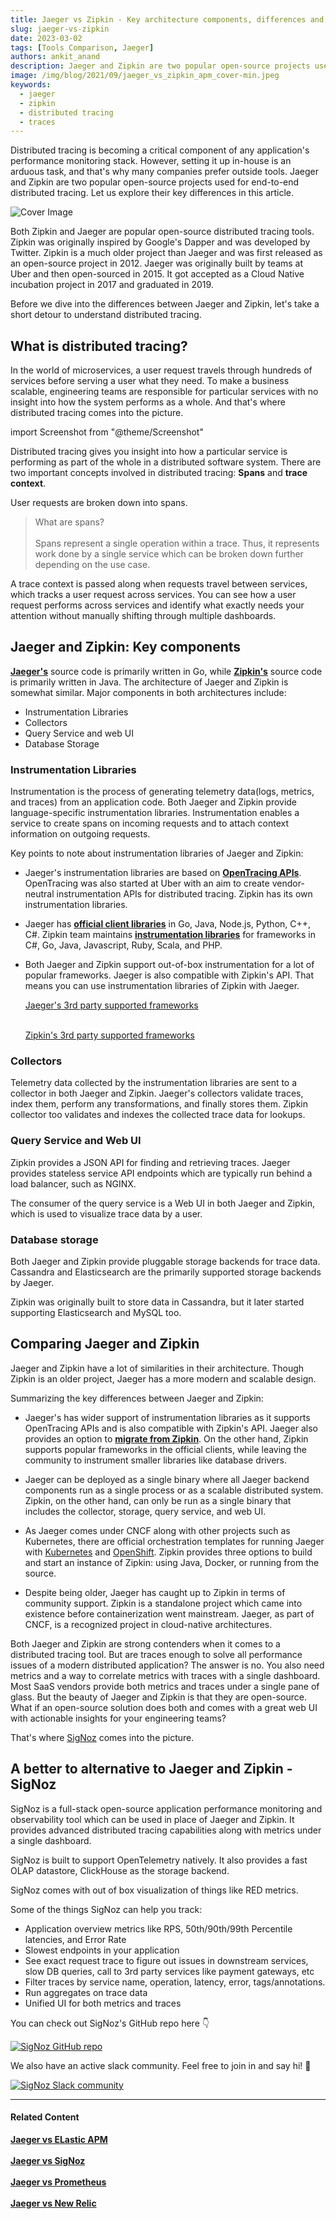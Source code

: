 ```yaml
---
title: Jaeger vs Zipkin - Key architecture components, differences and alternatives
slug: jaeger-vs-zipkin
date: 2023-03-02
tags: [Tools Comparison, Jaeger]
authors: ankit_anand
description: Jaeger and Zipkin are two popular open-source projects used for end-to-end distributed tracing. While Zipkin is an older project and has a wider community, Jaeger has a modern, scalable architecture and supports open standards of instrumentation libraries..
image: /img/blog/2021/09/jaeger_vs_zipkin_apm_cover-min.jpeg
keywords:
  - jaeger
  - zipkin
  - distributed tracing
  - traces
---
```


<head>
  <link rel="canonical" href="https://signoz.io/blog/jaeger-vs-zipkin/"/>
</head>

Distributed tracing is becoming a critical component of any application's performance monitoring stack. However, setting it up in-house is an arduous task, and that's why many companies prefer outside tools. Jaeger and Zipkin are two popular open-source projects used for end-to-end distributed tracing. Let us explore their key differences in this article.

<!--truncate-->

![Cover Image](/img/blog/2021/09/jaeger_vs_zipkin_apm_cover-min.webp)

Both Zipkin and Jaeger are popular open-source distributed tracing tools. Zipkin was originally inspired by Google's Dapper and was developed by Twitter. Zipkin is a much older project than Jaeger and was first released as an open-source project in 2012. Jaeger was originally built by teams at Uber and then open-sourced in 2015. It got accepted as a Cloud Native incubation project in 2017 and graduated in 2019.

Before we dive into the differences between Jaeger and Zipkin, let's take a short detour to understand distributed tracing.

## What is distributed tracing?
In the world of microservices, a user request travels through hundreds of services before serving a user what they need. To make a business scalable, engineering teams are responsible for particular services with no insight into how the system performs as a whole. And that's where distributed tracing comes into the picture.


import Screenshot from "@theme/Screenshot"

<Screenshot
    alt="Microservices architecture"
    height={500}
    src="/img/blog/2021/09/jaeger_vs_zipkin_microservices_architecture.webp"
    title="Microservice architecture of a fictional e-commerce application"
    width={700}
/>

Distributed tracing gives you insight into how a particular service is performing as part of the whole in a distributed software system. There are two important concepts involved in distributed tracing: **Spans** and **trace context**.

User requests are broken down into spans.

> What are spans?<br></br>
> Spans represent a single operation within a trace. Thus, it represents work done by a single service which can be broken down further depending on the use case.

A trace context is passed along when requests travel between services, which tracks a user request across services. You can see how a user request performs across services and identify what exactly needs your attention without manually shifting through multiple dashboards.

<Screenshot
    alt="Trace context is passed to track user requests across services"
    height={500}
    src="/img/blog/2021/09/opentelemetry_distributed_tracing-min.webp"
    title="A trace context is passed when user requests pass from one service to another"
    width={700}
/>

## Jaeger and Zipkin: Key components
<a href = "https://github.com/jaegertracing/jaeger" rel="noopener noreferrer nofollow" target="_blank" ><b>Jaeger's</b></a> source code is primarily written in Go, while <a href = "https://github.com/openzipkin/zipkin" rel="noopener noreferrer nofollow" target="_blank" ><b>Zipkin's</b></a> source code is primarily written in Java. The architecture of Jaeger and Zipkin is somewhat similar. Major components in both architectures include:

- Instrumentation Libraries
- Collectors
- Query Service and web UI
- Database Storage

<Screenshot
    alt="Jaeger architecture"
    height={500}
    src="/img/blog/2021/09/Jaeger_architecture-min.webp"
    title="Illustration of  Jaeger architecture (Source: Jaeger website)"
    width={700}
/>

<Screenshot
    alt="Zipkin architecture"
    height={500}
    src="/img/blog/2021/09/zipkin_architecture-min.webp"
    title="Illustration of Zipkin architecture (Source: Zipkin website)"
    width={700}
/>

### Instrumentation Libraries
Instrumentation is the process of generating telemetry data(logs, metrics, and traces) from an application code. Both Jaeger and Zipkin provide language-specific instrumentation libraries. Instrumentation enables a service to create spans on incoming requests and to attach context information on outgoing requests.

Key points to note about instrumentation libraries of Jaeger and Zipkin:

- Jaeger's instrumentation libraries are based on <a href = "https://opentracing.io/" rel="noopener noreferrer nofollow" target="_blank" ><b>OpenTracing APIs</b></a>. OpenTracing was also started at Uber with an aim to create vendor-neutral instrumentation APIs for distributed tracing. Zipkin has its own instrumentation libraries.

- Jaeger has <a href = "https://www.jaegertracing.io/docs/1.26/client-libraries/" rel="noopener noreferrer nofollow" target="_blank" ><b>official client libraries</b></a> in Go, Java, Node.js, Python, C++, C#. Zipkin team maintains <a href = "https://zipkin.io/pages/tracers_instrumentation.html" rel="noopener noreferrer nofollow" target="_blank" ><b>instrumentation libraries</b></a> for frameworks in C#, Go, Java, Javascript, Ruby, Scala, and PHP.

- Both Jaeger and Zipkin support out-of-box instrumentation for a lot of popular frameworks. Jaeger is also compatible with Zipkin's API. That means you can use instrumentation libraries of Zipkin with Jaeger.

  <a href = "https://github.com/orgs/opentracing-contrib/repositories" rel="noopener noreferrer nofollow" target="_blank" >Jaeger's 3rd party supported frameworks</a><br></br>

  <a href = "https://zipkin.io/pages/tracers_instrumentation.html" rel="noopener noreferrer nofollow" target="_blank" >Zipkin's 3rd party supported frameworks</a>

### Collectors
Telemetry data collected by the instrumentation libraries are sent to a collector in both Jaeger and Zipkin. Jaeger's collectors validate traces, index them, perform any transformations, and finally stores them. Zipkin collector too validates and indexes the collected trace data for lookups.

### Query Service and Web UI
Zipkin provides a JSON API for finding and retrieving traces. Jaeger provides stateless service API endpoints which are typically run behind a load balancer, such as NGINX.

The consumer of the query service is a Web UI in both Jaeger and Zipkin, which is used to visualize trace data by a user.

<Screenshot
    alt="Jaeger's web UI showing Gantt charts"
    height={500}
    src="/img/blog/2021/08/jaeger_gantt_charts-min.webp"
    title="Jaeger's Web UI showing spans with Gantt charts"
    width={700}
/>

<Screenshot
    alt="Zipkin trace UI"
    height={500}
    src="/img/blog/2021/09/jaeger_vs_zipkin_trace_ui.webp"
    title="Zipkin's trace UI"
    width={700}
/>

### Database storage
Both Jaeger and Zipkin provide pluggable storage backends for trace data. Cassandra and Elasticsearch are the primarily supported storage backends by Jaeger.

Zipkin was originally built to store data in Cassandra, but it later started supporting Elasticsearch and MySQL too.

## Comparing Jaeger and Zipkin
Jaeger and Zipkin have a lot of similarities in their architecture. Though Zipkin is an older project, Jaeger has a more modern and scalable design. 

Summarizing the key differences between Jaeger and Zipkin:

- Jaeger's has wider support of instrumentation libraries as it supports OpenTracing APIs and is also compatible with Zipkin's API. Jaeger also provides an option to <a href = "https://www.jaegertracing.io/docs/1.26/getting-started/#migrating-from-zipkin" rel="noopener noreferrer nofollow" target="_blank" ><b>migrate from Zipkin</b></a>. On the other hand, Zipkin supports popular frameworks in the official clients, while leaving the community to instrument smaller libraries like database drivers.

- Jaeger can be deployed as a single binary where all Jaeger backend components run as a single process or as a scalable distributed system. Zipkin, on the other hand, can only be run as a single binary that includes the collector, storage, query service, and web UI.

- As Jaeger comes under CNCF along with other projects such as Kubernetes, there are official orchestration templates for running Jaeger with [Kubernetes](https://github.com/jaegertracing/jaeger-kubernetes) and [OpenShift](https://github.com/jaegertracing/jaeger-openshift). Zipkin provides three options to build and start an instance of Zipkin: using Java, Docker, or running from the source.

- Despite being older, Jaeger has caught up to Zipkin in terms of community support. Zipkin is a standalone project which came into existence before containerization went mainstream. Jaeger, as part of CNCF, is a recognized project in cloud-native architectures.

Both Jaeger and Zipkin are strong contenders when it comes to a distributed tracing tool. But are traces enough to solve all performance issues of a modern distributed application? The answer is no. You also need metrics and a way to correlate metrics with traces with a single dashboard. Most SaaS vendors provide both metrics and traces under a single pane of glass. But the beauty of Jaeger and Zipkin is that they are open-source. What if an open-source solution does both and comes with a great web UI with actionable insights for your engineering teams?

That's where [SigNoz](https://signoz.io/?utm_source=blog&utm_medium=jaeger_vs_zipkin) comes into the picture.

## A better to alternative to Jaeger and Zipkin - SigNoz
SigNoz is a full-stack open-source application performance monitoring and observability tool which can be used in place of Jaeger and Zipkin. It provides advanced distributed tracing capabilities along with metrics under a single dashboard.

SigNoz is built to support OpenTelemetry natively. It also provides a fast OLAP datastore, ClickHouse as the storage backend.

<Screenshot
    alt="Architecture of SigNoz with OpenTelemetry and ClickHouse"
    height={500}
    src="/img/blog/2021/09/SigNoz_architecture_clickhouse.webp"
    title="Architecture of SigNoz with ClickHouse as storage backend and OpenTelemetry for code instrumentatiion"
    width={700}
/>

SigNoz comes with out of box visualization of things like RED metrics.

<Screenshot
    alt="SigNoz UI showing the popular RED metrics"
    height={500}
    src="/img/blog/common/signoz_charts_application_metrics.webp"
    title="SigNoz UI showing application overview metrics like RPS, 50th/90th/99th Percentile latencies, and Error Rate"
    width={700}
/>

Some of the things SigNoz can help you track:

- Application overview metrics like RPS, 50th/90th/99th Percentile latencies, and Error Rate
- Slowest endpoints in your application
- See exact request trace to figure out issues in downstream services, slow DB queries, call to 3rd party services like payment gateways, etc
- Filter traces by service name, operation, latency, error, tags/annotations.
- Run aggregates on trace data
- Unified UI for both metrics and traces

You can check out SigNoz's GitHub repo here 👇

[![SigNoz GitHub repo](/img/blog/common/signoz_github.webp)](https://github.com/SigNoz/signoz)

We also have an active slack community. Feel free to join in and say hi! 👋

[![SigNoz Slack community](/img/blog/common/join_slack_cta.png)](https://signoz.io/slack)

___

#### **Related Content**

**[Jaeger vs ELastic APM](https://signoz.io/blog/jaeger-vs-elastic-apm/)**<br></br>
**[Jaeger vs SigNoz](https://signoz.io/blog/jaeger-vs-signoz/)**<br></br>
**[Jaeger vs Prometheus](https://signoz.io/blog/jaeger-vs-prometheus/)**<br></br>
**[Jaeger vs New Relic](https://signoz.io/blog/jaeger-vs-newrelic/)**<br></br>




